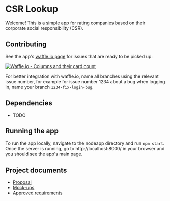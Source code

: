# CSR Lookup

Welcome! This is a simple app for rating companies based on their corporate social responsibility (CSR).

## Contributing
See the app's [waffle.io page](https://waffle.io/lbraun/csr_lookup) for issues that are ready to be picked up:

[![Waffle.io - Columns and their card count](https://badge.waffle.io/lbraun/csr_lookup.svg?columns=all)](http://waffle.io/lbraun/csr_lookup)

For better integration with waffle.io, name all branches using the relevant issue number, for example for issue number 1234 about a bug when logging in, name your branch `1234-fix-login-bug`.

## Dependencies
- TODO

## Running the app
To run the app locally, navigate to the nodeapp directory and run `npm start`. Once the server is running, go to http://localhost:8000/ in your browser and you should see the app's main page.

## Project documents
- [Proposal](https://github.com/lbraun/csr_lookup/blob/master/proposal.md)
- [Mock-ups](https://github.com/lbraun/csr_lookup/blob/master/mockups.pdf)
- [Approved requirements](https://github.com/lbraun/csr_lookup/blob/master/requirements.md)